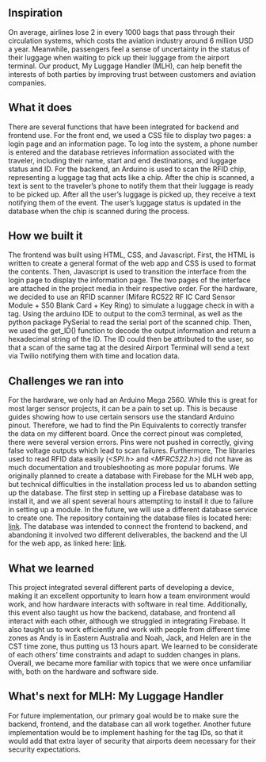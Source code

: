 ## Inspiration
On average, airlines lose 2 in every 1000 bags that pass through their circulation systems, which costs the aviation industry around 6 million USD a year.  Meanwhile, passengers feel a sense of uncertainty in the status of their luggage when waiting to pick up their luggage from the airport terminal.  Our product, My Luggage Handler (MLH), can help benefit the interests of both parties by improving trust between customers and aviation companies.

## What it does
There are several functions that have been integrated for backend and frontend use. For the front end, we used a CSS file to display two pages: a login page and an information page. To log into the system, a phone number is entered and the database retrieves information associated with the traveler, including their name, start and end destinations, and luggage status and ID.
For the backend, an Arduino is used to scan the RFID chip, representing a luggage tag that acts like a chip.  After the chip is scanned, a text is sent to the traveler’s phone to notify them that their luggage is ready to be picked up.  After all the user’s luggage is picked up, they receive a text notifying them of the event.  The user’s luggage status is updated in the database when the chip is scanned during the process.

## How we built it
The frontend was built using HTML, CSS, and Javascript.  First, the HTML is written to create a general format of the web app and CSS is used to format the contents.  Then, Javascript is used to transition the interface from the login page to display the information page.  The two pages of the interface are attached in the project media in their respective order.
For the hardware, we decided to use an RFID scanner (Mifare RC522 RF IC Card Sensor Module + S50 Blank Card + Key Ring) to simulate a luggage check in with a tag. Using the arduino IDE to output to the com3 terminal, as well as the python package PySerial to read the serial port of the scanned chip. Then, we used the get_ID() function to decode the output information and return a hexadecimal string of the ID. The ID could then be attributed to the user, so that a scan of the same tag at the desired Airport Terminal will send a text via Twilio notifying them with time and location data. 

## Challenges we ran into
For the hardware, we only had an Arduino Mega 2560. While this is great for most larger sensor projects, it can be a pain to set up. This is because guides showing how to use certain sensors use the standard Arduino pinout. Therefore, we had to find the Pin Equivalents to correctly transfer the data on my different board. 
	Once the correct pinout was completed, there were several version errors. Pins were not pushed in correctly, giving false voltage outputs which lead to scan failures. Furthermore, The libraries used to read RFID data easily (_<SPI.h>_  and  _<MFRC522.h>_) did not have as much documentation and troubleshooting as more popular forums. 
We originally planned to create a database with Firebase for the MLH web app, but technical difficulties in the installation process led us to abandon setting up the database.  The first step in setting up a Firebase database was to install it, and we all spent several hours attempting to install it due to failure in setting up a module.  In the future, we will use a different database service to create one.  The repository containing the database files is located here: [link](https://github.com/aesmi/mlh-2022-rn-app).
The database was intended to connect the frontend to backend, and abandoning it involved two different deliverables, the backend and the UI for the web app, as linked here: [link](https://mx.myluggagehandler.tech/).

## What we learned
This project integrated several different parts of developing a device, making it an excellent opportunity to learn how a team environment would work, and how hardware interacts with software in real time. Additionally, this event also taught us how the backend, database, and frontend all interact with each other, although we struggled in integrating Firebase.
It also taught us to work efficiently and work with people from different time zones as Andy is in Eastern Australia and Noah, Jack, and Helen are in the CST time zone, thus putting us 13 hours apart.  We learned to be considerate of each others’ time constraints and adapt to sudden changes in plans.  Overall, we became more familiar with topics that we were once unfamiliar with, both on the hardware and software side.  

## What's next for MLH: My Luggage Handler
For future implementation, our primary goal would be to make sure the backend, frontend, and the database can all work together. Another future implementation would be to implement hashing for the tag IDs, so that it would add that extra layer of security that airports deem necessary for their security expectations.
